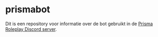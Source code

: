 # prismabot
Dit is een repository voor informatie over de bot gebruikt in de [Prisma Roleplay Discord server](https://discord.gg/sWmUJRKPHR).
